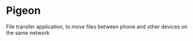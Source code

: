# Pigeon
File transfer application, to move files between phone and other devices on the same network
